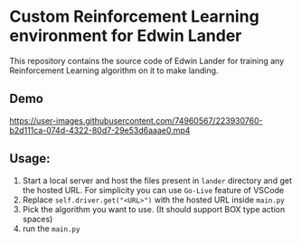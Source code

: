 # Custom Reinforcement Learning environment for Edwin Lander

This repository contains the source code of Edwin Lander for training any Reinforcement Learning algorithm on it to make landing.

## Demo
https://user-images.githubusercontent.com/74960567/223930760-b2d111ca-074d-4322-80d7-29e53d6aaae0.mp4

## Usage:
1. Start a local server and host the files present in `lander` directory and get the hosted URL. For simplicity you can use `Go-Live` feature of VSCode
2. Replace `self.driver.get("<URL>")` with the hosted URL inside `main.py`
3. Pick the algorithm you want to use. (It should support BOX type action spaces)
4. run the `main.py`
